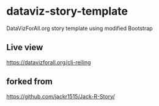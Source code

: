# dataviz-story-template
DataVizForAll.org story template using modified Bootstrap

## Live view 
https://datavizforall.org/clj-reiling

## forked from 
https://github.com/jackr1515/Jack-R-Story/
